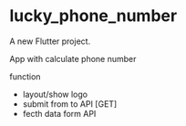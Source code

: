 # lucky_phone_number
A new Flutter project.

App with calculate phone number

function
- layout/show logo
- submit from to API [GET]
- fecth data form API 

